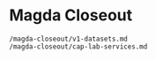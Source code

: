 # Magda Closeout

```{toctree}
/magda-closeout/v1-datasets.md
/magda-closeout/cap-lab-services.md
```